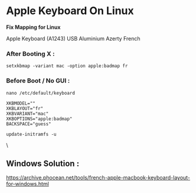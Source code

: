 # Apple Keyboard On Linux

**Fix Mapping for Linux**

Apple Keyboard (A1243) USB Aluminium
Azerty French

### After Booting X :

` setxkbmap -variant mac -option apple:badmap fr `

### Before Boot / No GUI :

` nano /etc/default/keyboard `

````
XKBMODEL=""
XKBLAYOUT="fr"
XKBVARIANT="mac"
XKBOPTIONS="apple:badmap"
BACKSPACE="guess"
 ````
 
` update-initramfs -u `

\
## Windows Solution :

https://archive.phocean.net/tools/french-apple-macbook-keyboard-layout-for-windows.html
